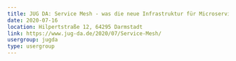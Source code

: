 ```yaml
---
title: JUG DA: Service Mesh - was die neue Infrastruktur für Microservices taugt (Hanna Prinz)
date: 2020-07-16
location: Hilpertstraße 12, 64295 Darmstadt
link: https://www.jug-da.de/2020/07/Service-Mesh/
usergroup: jugda
type: usergroup
---
```

